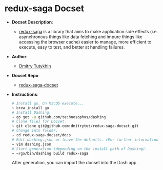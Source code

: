 redux-saga Docset
=======================

- __Docset Description__:
	- [redux-saga](https://redux-saga.js.org/) is a library that aims to make application side effects (i.e. asynchronous things like data fetching and impure things like accessing the browser cache) easier to manage, more efficient to execute, easy to test, and better at handling failures.

- __Author__: 
	- [Dmitry Tutykhin](https://github.com/dmitrytut)

- __Docset Repo__: 
	- [redux-saga-docset](https://github.com/dmitrytut/redux-saga-docset)

- __Instructions__:
	``` bash
    # Install go. On MacOS execute...
    ~ brew install go
    # Install Dashing.
    ~ go get -u github.com/technosophos/dashing
    # Clone files for Docset.
    ~ git clone git@github.com:dmitrytut/redux-saga-docset.git
    # Change into folder.
    ~ cd redux-saga-docset/docs
    # Edit dashing.json or leave the defaults. (For further information please visit https://github.com/technosophos/dashing).
    ~ vim dashing.json
    # Start generation (depending on the install path of Dashing).
    ~ ~/go/bin/dashing build redux-saga
    ```
    
    After generation, you can import the docset into the Dash app.
